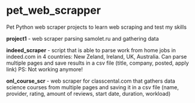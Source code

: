 # pet_web_scrapper
Pet Python web scraper projects to learn web scraping and test my skills

__project1__ - web scraper parsing samolet.ru and gathering data

__indeed_scraper__ - script that is able to parse work from home jobs in indeed.com in 4 countries: New Zeland, Ireland, UK, Australia. Can parse multiple pages and save results in a csv file (title, company, posted, apply link)
PS: Not working anymore!

__onl_course_scr__ - web scraper for classcental.com that gathers data science courses from multiple pages and saving it in a csv file (name,  provider, rating, amount of reviews, start date, duration, workload)
